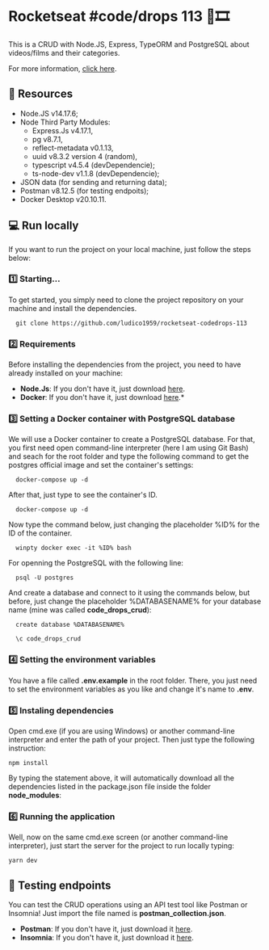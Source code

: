 # Rocketseat #code/drops 113 🎥🎞

This is a CRUD with Node.JS, Express, TypeORM and PostgreSQL about videos/films and their categories. 

For more information, [click here](https://www.youtube.com/watch?v=9AO2hZJsHrs).

## 💾 Resources 

- Node.JS v14.17.6;
- Node Third Party Modules:
  - Express.Js v4.17.1,
  - pg v8.7.1,
  - reflect-metadata v0.1.13,
  - uuid v8.3.2 version 4 (random),
  - typescript v4.5.4 (devDependencie); 
  - ts-node-dev v1.1.8 (devDependencie); 
- JSON data (for sending and returning data);
- Postman v8.12.5 (for testing endpoits);
- Docker Desktop v20.10.11.

## 💻 Run locally

If you want to run the project on your local machine, just follow the steps below:

### 1️⃣ Starting...

To get started, you simply need to clone the project repository on your machine and install the dependencies.

```
  git clone https://github.com/ludico1959/rocketseat-codedrops-113
```

### 2️⃣ Requirements

Before installing the dependencies from the project, you need to have already installed on your machine:

* **Node.Js**: If you don't have it, just download [here](https://nodejs.org/en/download/).
* **Docker**: If you don't have it, just download [here](https://docs.docker.com/get-docker/).*


### 3️⃣ Setting a Docker container with PostgreSQL database 

We will use a Docker container to create a PostgreSQL database. For that, you first need open command-line interpreter (here I am using Git Bash) and seach for the root folder and type the following command to get the postgres official image and set the container's settings:
```
  docker-compose up -d
```
After that, just type to see the container's ID. 
```
  docker-compose up -d
```
Now type the command below, just changing the placeholder %ID% for the ID of the container.
```
  winpty docker exec -it %ID% bash
```
For openning the PostgreSQL with the following line:
```
  psql -U postgres
```
And create a database and connect to it using the commands below, but before, just change the placeholder %DATABASENAME% for your database name (mine was called **code_drops_crud**):
```
  create database %DATABASENAME%
```
```
  \c code_drops_crud
```


### 4️⃣ Setting the environment variables

You have a file called **.env.example** in the root folder. There, you just need to set the environment variables as you like and change it's name to **.env**.


### 5️⃣ Instaling dependencies

Open cmd.exe (if you are using Windows) or another command-line interpreter and enter the path of your project. Then just type the following instruction: 

```
npm install
```

By typing the statement above, it will automatically download all the dependencies listed in the package.json file inside the folder **node_modules**:


### 6️⃣ Running the application

Well, now on the same cmd.exe screen (or another command-line interpreter), just start the server for the project to run locally typing:

```
yarn dev
```

## 📮 Testing endpoints

You can test the CRUD operations using an API test tool like Postman or Insomnia! Just import the file named is **postman_collection.json**.

* **Postman**: If you don't have it, just download it [here](https://www.postman.com/downloads/). 
* **Insomnia**: If you don't have it, just download it [here](https://insomnia.rest/download/).
